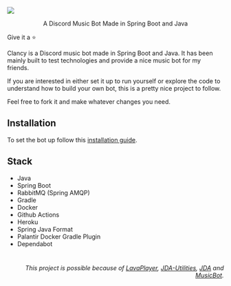 <p>
<a href="./LICENSE"><img src="https://img.shields.io/badge/license-MIT-black.svg"></a>
</p>

<p align="center">A Discord Music Bot Made in Spring Boot and Java</p>

<p>Give it a ⭐</p>

<p> Clancy is a Discord music bot made in Spring Boot and Java. It has been mainly built to test technologies and provide a nice music bot for my friends. </p>

<p> If you are interested in either set it up to run yourself or explore the code to understand how to build your own bot, this is a pretty nice project to follow. </p>

<p> Feel free to fork it and make whatever changes you need.<p>

 ## Installation

 To set the bot up follow this <a href="https://github.com/brendonmiranda/clancy/wiki">installation guide</a>. 
 
## Stack
- Java 
- Spring Boot
- RabbitMQ (Spring AMQP)
- Gradle
- Docker
- Github Actions
- Heroku 
- Spring Java Format
- Palantir Docker Gradle Plugin
- Dependabot
 
 #
<p align="right"><i> This project is possible because of <a href="https://github.com/sedmelluq/lavaplayer">LavaPlayer</a>, <a href="https://github.com/JDA-Applications/JDA-Utilities">JDA-Utilities</a>, <a href="https://github.com/DV8FromTheWorld/JDA">JDA</a> and <a href="https://github.com/jagrosh/MusicBot">MusicBot</a>.</i></p>
